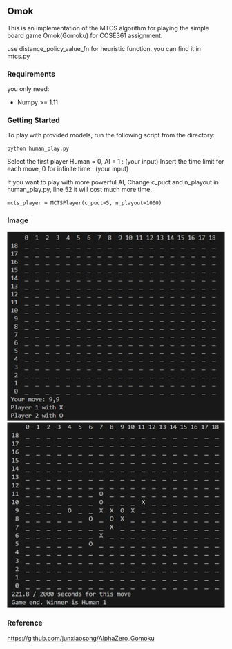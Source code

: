 ## Omok
This is an implementation of the  MTCS algorithm for playing the simple board game Omok(Gomoku) for COSE361 assignment.

use distance_policy_value_fn for heuristic function.
you can find it in mtcs.py

### Requirements
you only need:
- Numpy >= 1.11

### Getting Started
To play with provided models, run the following script from the directory:  
```
python human_play.py  
```
Select the first player
Human = 0, AI = 1 : (your input)
Insert the time limit for each move, 0 for infinite
time : (your input)


If you want to play with more powerful AI, Change c_puct and n_playout in human_play.py, line 52
it will cost much more time.
```
mcts_player = MCTSPlayer(c_puct=5, n_playout=1000)
```

### Image
![image_1](https://github.com/Dozi01/COSE361_OMOK/blob/master/asset/image_1.png)
![image_2](https://github.com/Dozi01/COSE361_OMOK/blob/master/asset/image_2.png)

### Reference
https://github.com/junxiaosong/AlphaZero_Gomoku



